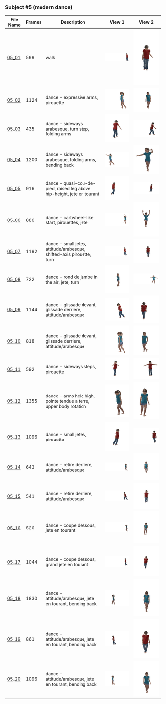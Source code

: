 ### Subject #5 (modern dance)
|File Name|Frames|Description|View 1|View 2|
|-|-|-|-|-|
|[05_01](https://github.com/Shriinivas/cmubvh/raw/main/Sequence-001-009/05/Data/05_01.zip)|599|walk|<img src="https://github.com/Shriinivas/cmubvhgifs/blob/main/Sequence-001-009/05/05_01_0.gif"/>|<img src="https://github.com/Shriinivas/cmubvhgifs/blob/main/Sequence-001-009/05/05_01_1.gif"/>|
|[05_02](https://github.com/Shriinivas/cmubvh/raw/main/Sequence-001-009/05/Data/05_02.zip)|1124|dance - expressive arms, pirouette|<img src="https://github.com/Shriinivas/cmubvhgifs/blob/main/Sequence-001-009/05/05_02_0.gif"/>|<img src="https://github.com/Shriinivas/cmubvhgifs/blob/main/Sequence-001-009/05/05_02_1.gif"/>|
|[05_03](https://github.com/Shriinivas/cmubvh/raw/main/Sequence-001-009/05/Data/05_03.zip)|435|dance - sideways arabesque, turn step, folding arms|<img src="https://github.com/Shriinivas/cmubvhgifs/blob/main/Sequence-001-009/05/05_03_0.gif"/>|<img src="https://github.com/Shriinivas/cmubvhgifs/blob/main/Sequence-001-009/05/05_03_1.gif"/>|
|[05_04](https://github.com/Shriinivas/cmubvh/raw/main/Sequence-001-009/05/Data/05_04.zip)|1200|dance - sideways arabesque, folding arms, bending back|<img src="https://github.com/Shriinivas/cmubvhgifs/blob/main/Sequence-001-009/05/05_04_0.gif"/>|<img src="https://github.com/Shriinivas/cmubvhgifs/blob/main/Sequence-001-009/05/05_04_1.gif"/>|
|[05_05](https://github.com/Shriinivas/cmubvh/raw/main/Sequence-001-009/05/Data/05_05.zip)|916|dance - quasi-cou-de-pied, raised leg above hip-height, jete en tourant|<img src="https://github.com/Shriinivas/cmubvhgifs/blob/main/Sequence-001-009/05/05_05_0.gif"/>|<img src="https://github.com/Shriinivas/cmubvhgifs/blob/main/Sequence-001-009/05/05_05_1.gif"/>|
|[05_06](https://github.com/Shriinivas/cmubvh/raw/main/Sequence-001-009/05/Data/05_06.zip)|886|dance - cartwheel-like start, pirouettes, jete|<img src="https://github.com/Shriinivas/cmubvhgifs/blob/main/Sequence-001-009/05/05_06_0.gif"/>|<img src="https://github.com/Shriinivas/cmubvhgifs/blob/main/Sequence-001-009/05/05_06_1.gif"/>|
|[05_07](https://github.com/Shriinivas/cmubvh/raw/main/Sequence-001-009/05/Data/05_07.zip)|1192|dance - small jetes, attitude/arabesque, shifted-axis pirouette, turn|<img src="https://github.com/Shriinivas/cmubvhgifs/blob/main/Sequence-001-009/05/05_07_0.gif"/>|<img src="https://github.com/Shriinivas/cmubvhgifs/blob/main/Sequence-001-009/05/05_07_1.gif"/>|
|[05_08](https://github.com/Shriinivas/cmubvh/raw/main/Sequence-001-009/05/Data/05_08.zip)|722|dance - rond de jambe in the air, jete, turn|<img src="https://github.com/Shriinivas/cmubvhgifs/blob/main/Sequence-001-009/05/05_08_0.gif"/>|<img src="https://github.com/Shriinivas/cmubvhgifs/blob/main/Sequence-001-009/05/05_08_1.gif"/>|
|[05_09](https://github.com/Shriinivas/cmubvh/raw/main/Sequence-001-009/05/Data/05_09.zip)|1144|dance - glissade devant, glissade derriere, attitude/arabesque|<img src="https://github.com/Shriinivas/cmubvhgifs/blob/main/Sequence-001-009/05/05_09_0.gif"/>|<img src="https://github.com/Shriinivas/cmubvhgifs/blob/main/Sequence-001-009/05/05_09_1.gif"/>|
|[05_10](https://github.com/Shriinivas/cmubvh/raw/main/Sequence-001-009/05/Data/05_10.zip)|818|dance - glissade devant, glissade derriere, attitude/arabesque|<img src="https://github.com/Shriinivas/cmubvhgifs/blob/main/Sequence-001-009/05/05_10_0.gif"/>|<img src="https://github.com/Shriinivas/cmubvhgifs/blob/main/Sequence-001-009/05/05_10_1.gif"/>|
|[05_11](https://github.com/Shriinivas/cmubvh/raw/main/Sequence-001-009/05/Data/05_11.zip)|592|dance - sideways steps, pirouette|<img src="https://github.com/Shriinivas/cmubvhgifs/blob/main/Sequence-001-009/05/05_11_0.gif"/>|<img src="https://github.com/Shriinivas/cmubvhgifs/blob/main/Sequence-001-009/05/05_11_1.gif"/>|
|[05_12](https://github.com/Shriinivas/cmubvh/raw/main/Sequence-001-009/05/Data/05_12.zip)|1355|dance - arms held high, pointe tendue a terre, upper body rotation|<img src="https://github.com/Shriinivas/cmubvhgifs/blob/main/Sequence-001-009/05/05_12_0.gif"/>|<img src="https://github.com/Shriinivas/cmubvhgifs/blob/main/Sequence-001-009/05/05_12_1.gif"/>|
|[05_13](https://github.com/Shriinivas/cmubvh/raw/main/Sequence-001-009/05/Data/05_13.zip)|1096|dance - small jetes, pirouette|<img src="https://github.com/Shriinivas/cmubvhgifs/blob/main/Sequence-001-009/05/05_13_0.gif"/>|<img src="https://github.com/Shriinivas/cmubvhgifs/blob/main/Sequence-001-009/05/05_13_1.gif"/>|
|[05_14](https://github.com/Shriinivas/cmubvh/raw/main/Sequence-001-009/05/Data/05_14.zip)|643|dance - retire derriere, attitude/arabesque|<img src="https://github.com/Shriinivas/cmubvhgifs/blob/main/Sequence-001-009/05/05_14_0.gif"/>|<img src="https://github.com/Shriinivas/cmubvhgifs/blob/main/Sequence-001-009/05/05_14_1.gif"/>|
|[05_15](https://github.com/Shriinivas/cmubvh/raw/main/Sequence-001-009/05/Data/05_15.zip)|541|dance - retire derriere, attitude/arabesque|<img src="https://github.com/Shriinivas/cmubvhgifs/blob/main/Sequence-001-009/05/05_15_0.gif"/>|<img src="https://github.com/Shriinivas/cmubvhgifs/blob/main/Sequence-001-009/05/05_15_1.gif"/>|
|[05_16](https://github.com/Shriinivas/cmubvh/raw/main/Sequence-001-009/05/Data/05_16.zip)|526|dance - coupe dessous, jete en tourant|<img src="https://github.com/Shriinivas/cmubvhgifs/blob/main/Sequence-001-009/05/05_16_0.gif"/>|<img src="https://github.com/Shriinivas/cmubvhgifs/blob/main/Sequence-001-009/05/05_16_1.gif"/>|
|[05_17](https://github.com/Shriinivas/cmubvh/raw/main/Sequence-001-009/05/Data/05_17.zip)|1044|dance - coupe dessous, grand jete en tourant|<img src="https://github.com/Shriinivas/cmubvhgifs/blob/main/Sequence-001-009/05/05_17_0.gif"/>|<img src="https://github.com/Shriinivas/cmubvhgifs/blob/main/Sequence-001-009/05/05_17_1.gif"/>|
|[05_18](https://github.com/Shriinivas/cmubvh/raw/main/Sequence-001-009/05/Data/05_18.zip)|1830|dance - attitude/arabesque, jete en tourant, bending back|<img src="https://github.com/Shriinivas/cmubvhgifs/blob/main/Sequence-001-009/05/05_18_0.gif"/>|<img src="https://github.com/Shriinivas/cmubvhgifs/blob/main/Sequence-001-009/05/05_18_1.gif"/>|
|[05_19](https://github.com/Shriinivas/cmubvh/raw/main/Sequence-001-009/05/Data/05_19.zip)|861|dance - attitude/arabesque, jete en tourant, bending back|<img src="https://github.com/Shriinivas/cmubvhgifs/blob/main/Sequence-001-009/05/05_19_0.gif"/>|<img src="https://github.com/Shriinivas/cmubvhgifs/blob/main/Sequence-001-009/05/05_19_1.gif"/>|
|[05_20](https://github.com/Shriinivas/cmubvh/raw/main/Sequence-001-009/05/Data/05_20.zip)|1096|dance - attitude/arabesque, jete en tourant, bending back|<img src="https://github.com/Shriinivas/cmubvhgifs/blob/main/Sequence-001-009/05/05_20_0.gif"/>|<img src="https://github.com/Shriinivas/cmubvhgifs/blob/main/Sequence-001-009/05/05_20_1.gif"/>|
